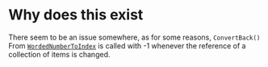 # Why does this exist

There seem to be an issue somewhere, as for some reasons, `ConvertBack()` From [`WordedNumberToIndex`](/Reference-Issue/Converters/WordedNumberToIndex) is called with -1 whenever the reference of a collection of items is changed.